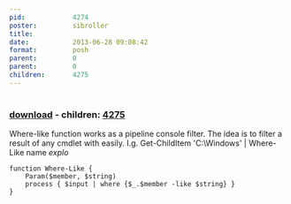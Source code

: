 ```yaml
---
pid:            4274
poster:         sibroller
title:          
date:           2013-06-28 09:08:42
format:         posh
parent:         0
parent:         0
children:       4275
---
```


# 

### [download](4274.ps1) - children: [4275](4275.md)

Where-like function works as a pipeline console filter.
The idea is to filter a result of any cmdlet with easily.
I.g. Get-ChildItem 'C:\Windows' | Where-Like name *explo*

```posh
function Where-Like {
	Param($member, $string)
	process { $input | where {$_.$member -like $string} } 
}
```
